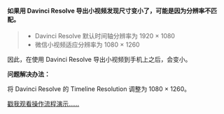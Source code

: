 #### 如果用 Davinci Resolve 导出小视频发现尺寸变小了，可能是因为分辨率不匹配。

> * Davinci Resolve 默认时间轴分辨率为 1920 × 1080
> * 微信小视频适应分辨率为 1080 × 1260

因此，在使用 Davinci Resolve 导出小视频到手机上之后，会变小。

**问题解决办法：**

将 Davinci Resolve 的 Timeline Resolution 调整为 1080 × 1260。

[戳我观看操作流程演示…… ](https://www.bilibili.com/video/BV1fT4y1u77A)

